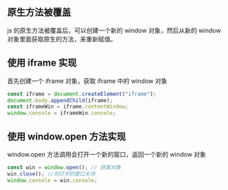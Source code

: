 ## 原生方法被覆盖

js 的原生方法被覆盖后，可以创建一个新的 window 对象，然后从新的 window 对象里面获取原生的方法，来重新赋值。

## 使用 iframe 实现

首先创建一个 iframe 对象，获取 iframe 中的 window 对象

```JavaScript
const iframe = document.createElement("iframe");
document.body.appendChild(iframe);
const iframeWin = iframe.contentWindow;
window.console = iframeWin.console;
```

## 使用 window.open 方法实现

window.open 方法调用会打开一个新的窗口，返回一个新的 window 对象

```JavaScript
const win = window.open(); // 获取对象
win.close(); //将打开的窗口关闭
window.console = win.console;
```
